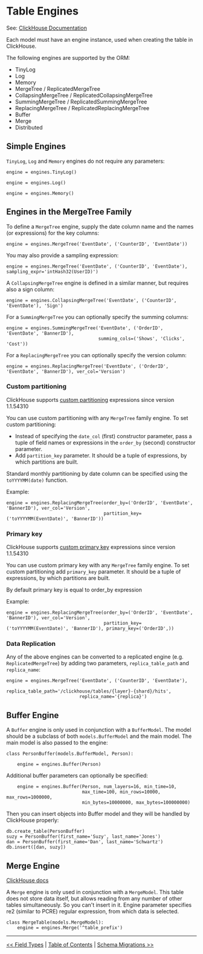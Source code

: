 Table Engines
=============

See: [ClickHouse Documentation](https://clickhouse.tech/docs/en/operations/table_engines/)

Each model must have an engine instance, used when creating the table in ClickHouse.

The following engines are supported by the ORM:

- TinyLog
- Log
- Memory
- MergeTree / ReplicatedMergeTree
- CollapsingMergeTree / ReplicatedCollapsingMergeTree
- SummingMergeTree / ReplicatedSummingMergeTree
- ReplacingMergeTree / ReplicatedReplacingMergeTree
- Buffer
- Merge
- Distributed


Simple Engines
--------------

`TinyLog`, `Log` and `Memory` engines do not require any parameters:

    engine = engines.TinyLog()

    engine = engines.Log()

    engine = engines.Memory()


Engines in the MergeTree Family
-------------------------------

To define a `MergeTree` engine, supply the date column name and the names (or expressions) for the key columns:

    engine = engines.MergeTree('EventDate', ('CounterID', 'EventDate'))

You may also provide a sampling expression:

    engine = engines.MergeTree('EventDate', ('CounterID', 'EventDate'), sampling_expr='intHash32(UserID)')

A `CollapsingMergeTree` engine is defined in a similar manner, but requires also a sign column:

    engine = engines.CollapsingMergeTree('EventDate', ('CounterID', 'EventDate'), 'Sign')

For a `SummingMergeTree` you can optionally specify the summing columns:

    engine = engines.SummingMergeTree('EventDate', ('OrderID', 'EventDate', 'BannerID'),
                                      summing_cols=('Shows', 'Clicks', 'Cost'))

For a `ReplacingMergeTree` you can optionally specify the version column:

    engine = engines.ReplacingMergeTree('EventDate', ('OrderID', 'EventDate', 'BannerID'), ver_col='Version')

### Custom partitioning

ClickHouse supports [custom partitioning](https://clickhouse.yandex/docs/en/table_engines/custom_partitioning_key/) expressions since version 1.1.54310

You can use custom partitioning with any `MergeTree` family engine.
To set custom partitioning:

* Instead of specifying the `date_col` (first) constructor parameter, pass a tuple of field names or expressions in the `order_by` (second) constructor parameter.
* Add `partition_key` parameter. It should be a tuple of expressions, by which partitions are built.

Standard monthly partitioning by date column can be specified using the `toYYYYMM(date)` function.

Example:

    engine = engines.ReplacingMergeTree(order_by=('OrderID', 'EventDate', 'BannerID'), ver_col='Version',
                                        partition_key=('toYYYYMM(EventDate)', 'BannerID'))


### Primary key
ClickHouse supports [custom primary key](https://clickhouse.yandex/docs/en/operations/table_engines/mergetree/#primary-keys-and-indexes-in-queries/) expressions since version 1.1.54310

You can use custom primary key with any `MergeTree` family engine.
To set custom partitioning add `primary_key` parameter. It should be a tuple of expressions, by which partitions are built.

By default primary key is equal to order_by expression

Example:

    engine = engines.ReplacingMergeTree(order_by=('OrderID', 'EventDate', 'BannerID'), ver_col='Version',
                                        partition_key=('toYYYYMM(EventDate)', 'BannerID'), primary_key=('OrderID',))

### Data Replication

Any of the above engines can be converted to a replicated engine (e.g. `ReplicatedMergeTree`) by adding two parameters, `replica_table_path` and `replica_name`:

    engine = engines.MergeTree('EventDate', ('CounterID', 'EventDate'),
                               replica_table_path='/clickhouse/tables/{layer}-{shard}/hits',
                               replica_name='{replica}')


Buffer Engine
-------------

A `Buffer` engine is only used in conjunction with a `BufferModel`.
The model should be a subclass of both `models.BufferModel` and the main model.
The main model is also passed to the engine:

    class PersonBuffer(models.BufferModel, Person):

        engine = engines.Buffer(Person)

Additional buffer parameters can optionally be specified:

        engine = engines.Buffer(Person, num_layers=16, min_time=10,
                                max_time=100, min_rows=10000, max_rows=1000000,
                                min_bytes=10000000, max_bytes=100000000)

Then you can insert objects into Buffer model and they will be handled by ClickHouse properly:

    db.create_table(PersonBuffer)
    suzy = PersonBuffer(first_name='Suzy', last_name='Jones')
    dan = PersonBuffer(first_name='Dan', last_name='Schwartz')
    db.insert([dan, suzy])


Merge Engine
-------------

[ClickHouse docs](https://clickhouse.yandex/docs/en/table_engines/merge/)

A `Merge` engine is only used in conjunction with a `MergeModel`.
This table does not store data itself, but allows reading from any number of other tables simultaneously. So you can't insert in it.
Engine parameter specifies re2 (similar to PCRE) regular expression, from which data is selected.

    class MergeTable(models.MergeModel):
        engine = engines.Merge('^table_prefix')


---

[<< Field Types](field_types.md) | [Table of Contents](toc.md) | [Schema Migrations >>](schema_migrations.md)